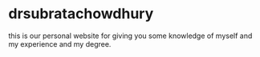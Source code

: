 # drsubratachowdhury
this is our personal website for giving you some knowledge of myself and my experience and my degree.
